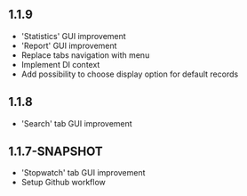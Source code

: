 ## 1.1.9
- 'Statistics' GUI improvement
- 'Report' GUI improvement
- Replace tabs navigation with menu
- Implement DI context
- Add possibility to choose display option for default records

## 1.1.8
- 'Search' tab GUI improvement

## 1.1.7-SNAPSHOT
- 'Stopwatch' tab GUI improvement
- Setup Github workflow